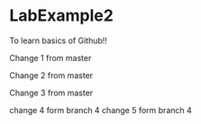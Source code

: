 # LabExample2
To learn basics of Github!!

Change 1 from master

Change 2 from master

Change 3 from master

change 4 form branch 4
change 5 form branch 4
